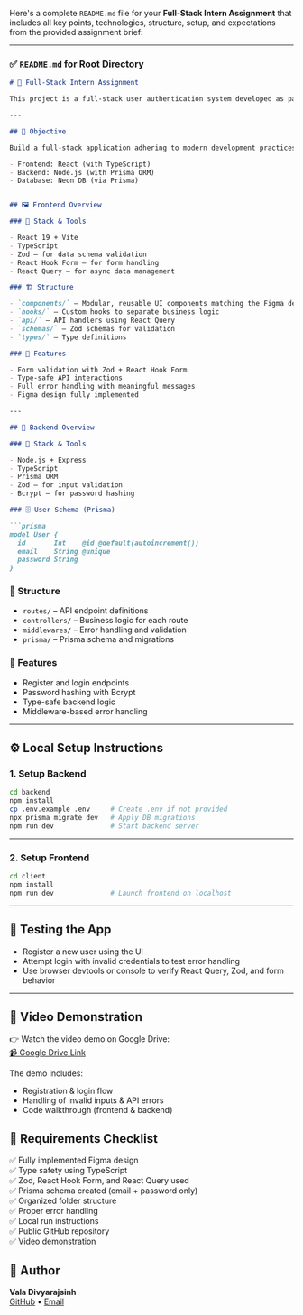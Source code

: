 Here's a complete `README.md` file for your **Full-Stack Intern Assignment** that includes all key points, technologies, structure, setup, and expectations from the provided assignment brief:

---

### ✅ `README.md` for Root Directory

```md
# 🚀 Full-Stack Intern Assignment

This project is a full-stack user authentication system developed as part of an internship assignment. It includes a **React + TypeScript** frontend built with Vite and a **Node.js + Prisma** backend using Express. The goal is to convert a provided Figma design into a functional application with proper validation, type safety, and error handling.

---

## 🎯 Objective

Build a full-stack application adhering to modern development practices using the following:

- Frontend: React (with TypeScript)
- Backend: Node.js (with Prisma ORM)
- Database: Neon DB (via Prisma)


## 🖼️ Frontend Overview

### 🔧 Stack & Tools

- React 19 + Vite
- TypeScript
- Zod – for data schema validation
- React Hook Form – for form handling
- React Query – for async data management

### 🏗️ Structure

- `components/` – Modular, reusable UI components matching the Figma design
- `hooks/` – Custom hooks to separate business logic
- `api/` – API handlers using React Query
- `schemas/` – Zod schemas for validation
- `types/` – Type definitions

### 🎨 Features

- Form validation with Zod + React Hook Form
- Type-safe API interactions
- Full error handling with meaningful messages
- Figma design fully implemented

---

## 🔐 Backend Overview

### 🔧 Stack & Tools

- Node.js + Express
- TypeScript
- Prisma ORM
- Zod – for input validation
- Bcrypt – for password hashing

### 🗄️ User Schema (Prisma)

```prisma
model User {
  id       Int    @id @default(autoincrement())
  email    String @unique
  password String
}
```

### 📁 Structure

- `routes/` – API endpoint definitions
- `controllers/` – Business logic for each route
- `middlewares/` – Error handling and validation
- `prisma/` – Prisma schema and migrations

### 🔐 Features

- Register and login endpoints
- Password hashing with Bcrypt
- Type-safe backend logic
- Middleware-based error handling

---

## ⚙️ Local Setup Instructions

### 1. Setup Backend

```bash
cd backend
npm install
cp .env.example .env     # Create .env if not provided
npx prisma migrate dev   # Apply DB migrations
npm run dev              # Start backend server
```

---

### 2. Setup Frontend

```bash
cd client
npm install
npm run dev              # Launch frontend on localhost
```

---

## 🧪 Testing the App

- Register a new user using the UI
- Attempt login with invalid credentials to test error handling
- Use browser devtools or console to verify React Query, Zod, and form behavior

---

## 🎥 Video Demonstration

👉 Watch the video demo on Google Drive:  
[📹 Google Drive Link](https://drive.google.com/file/d/1y3x-63VM7IuktLhrMSFrWmq60sEVYKpE/view?usp=drive_link)

The demo includes:

- Registration & login flow
- Handling of invalid inputs & API errors
- Code walkthrough (frontend & backend)

## 📌 Requirements Checklist

✅ Fully implemented Figma design  
✅ Type safety using TypeScript  
✅ Zod, React Hook Form, and React Query used  
✅ Prisma schema created (email + password only)  
✅ Organized folder structure  
✅ Proper error handling  
✅ Local run instructions  
✅ Public GitHub repository  
✅ Video demonstration


## 👤 Author

**Vala Divyarajsinh**  
[GitHub](https://github.com/YOUR_USERNAME) • [Email](mailto:your.email@example.com)
